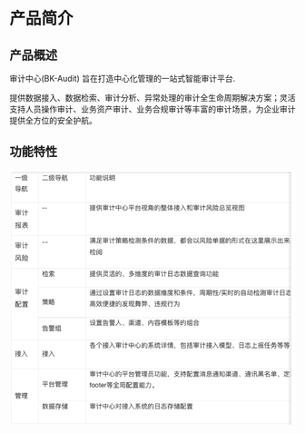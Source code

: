 # 产品简介

## 产品概述

审计中心(BK-Audit) 旨在打造中心化管理的一站式智能审计平台.

提供数据接入、数据检索、审计分析、异常处理的审计全生命周期解决方案；灵活支持人员操作审计、业务资产审计、业务合规审计等丰富的审计场景，为企业审计提供全方位的安全护航。

## 功能特性

![alt text](image.png)